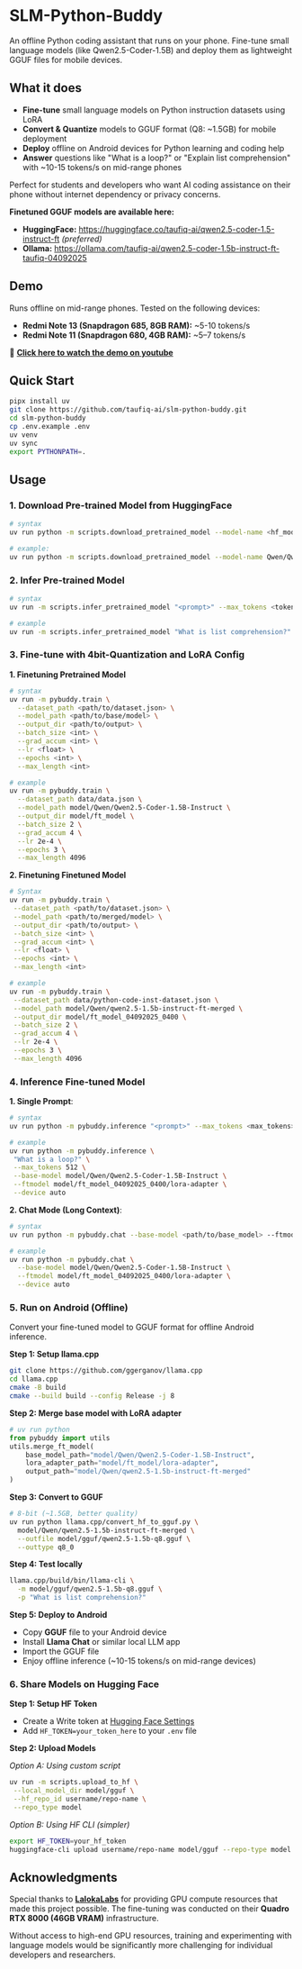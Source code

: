 # SLM-Python-Buddy

An offline Python coding assistant that runs on your phone. Fine-tune small language models (like Qwen2.5-Coder-1.5B) and deploy them as lightweight GGUF files for mobile devices.

## What it does

- **Fine-tune** small language models on Python instruction datasets using LoRA  
- **Convert & Quantize** models to GGUF format (Q8: ~1.5GB) for mobile deployment  
- **Deploy** offline on Android devices for Python learning and coding help  
- **Answer** questions like "What is a loop?" or "Explain list comprehension" with ~10-15 tokens/s on mid-range phones  

Perfect for students and developers who want AI coding assistance on their phone without internet dependency or privacy concerns.  

**Finetuned GGUF models are available here:**
- **HuggingFace:** https://huggingface.co/taufiq-ai/qwen2.5-coder-1.5-instruct-ft *(preferred)*  
- **Ollama:** https://ollama.com/taufiq-ai/qwen2.5-coder-1.5b-instruct-ft-taufiq-04092025  

## Demo

Runs offline on mid-range phones. Tested on the following devices:  
- **Redmi Note 13 (Snapdragon 685, 8GB RAM):** ~5-10 tokens/s  
- **Redmi Note 11 (Snapdragon 680, 4GB RAM):** ~5–7 tokens/s  

🎥 **[Click here to watch the demo on youtube](https://www.youtube.com/watch?v=GkIkqUldQak)**



## Quick Start  

```bash
pipx install uv
git clone https://github.com/taufiq-ai/slm-python-buddy.git
cd slm-python-buddy
cp .env.example .env
uv venv
uv sync
export PYTHONPATH=.
```

## Usage

### 1. Download Pre-trained Model from HuggingFace
```sh
# syntax
uv run python -m scripts.download_pretrained_model --model-name <hf_model_name> --model-dir <dir> --device <auto|cpu|cuda>
```
```bash
# example:
uv run python -m scripts.download_pretrained_model --model-name Qwen/Qwen2.5-Coder-1.5B-Instruct --model-dir model --device auto
```

### 2. Infer Pre-trained Model
```sh
# syntax
uv run -m scripts.infer_pretrained_model "<prompt>" --max_tokens <tokens> --model_path <path_to_model> --device <auto|cpu|cuda>
```
```bash
# example
uv run -m scripts.infer_pretrained_model "What is list comprehension?" --max_tokens 500 --model_path model/Qwen/Qwen2.5-Coder-1.5B-Instruct --device auto
```

### 3. Fine-tune with 4bit-Quantization and LoRA Config
**1. Finetuning Pretrained Model**  
```bash
# syntax
uv run -m pybuddy.train \
  --dataset_path <path/to/dataset.json> \
  --model_path <path/to/base/model> \
  --output_dir <path/to/output> \
  --batch_size <int> \
  --grad_accum <int> \
  --lr <float> \
  --epochs <int> \
  --max_length <int>
```
```bash
# example
uv run -m pybuddy.train \
  --dataset_path data/data.json \
  --model_path model/Qwen/Qwen2.5-Coder-1.5B-Instruct \
  --output_dir model/ft_model \
  --batch_size 2 \
  --grad_accum 4 \
  --lr 2e-4 \
  --epochs 3 \
  --max_length 4096
```
**2. Finetuning Finetuned Model**  
```bash
# Syntax
uv run -m pybuddy.train \
 --dataset_path <path/to/dataset.json> \
 --model_path <path/to/merged/model> \
 --output_dir <path/to/output> \
 --batch_size <int> \
 --grad_accum <int> \
 --lr <float> \
 --epochs <int> \
 --max_length <int>
```
```bash
# example
uv run -m pybuddy.train \
 --dataset_path data/python-code-inst-dataset.json \
 --model_path model/Qwen/qwen2.5-1.5b-instruct-ft-merged \
 --output_dir model/ft_model_04092025_0400 \
 --batch_size 2 \
 --grad_accum 4 \
 --lr 2e-4 \
 --epochs 3 \
 --max_length 4096
```

### 4. Inference Fine-tuned Model
**1. Single Prompt**:  
```sh
# syntax
uv run python -m pybuddy.inference "<prompt>" --max_tokens <max_tokens> --base-model <path/to/base_model> --ftmodel <path_to_finetuned_lora_adapter> --device <auto|cpu|cuda>
```
```bash
# example
uv run python -m pybuddy.inference \
 "What is a loop?" \
 --max_tokens 512 \
 --base-model model/Qwen/Qwen2.5-Coder-1.5B-Instruct \
 --ftmodel model/ft_model_04092025_0400/lora-adapter \
 --device auto
```

**2. Chat Mode (Long Context)**:  
```sh
# syntax
uv run python -m pybuddy.chat --base-model <path/to/base_model> --ftmodel <path/to/lora_adapter> --device <auto|cpu|cuda>
```
```bash
# example
uv run python -m pybuddy.chat \
  --base-model model/Qwen/Qwen2.5-Coder-1.5B-Instruct \
  --ftmodel model/ft_model_04092025_0400/lora-adapter \
  --device auto
```

### 5. Run on Android (Offline)
Convert your fine-tuned model to GGUF format for offline Android inference.

**Step 1: Setup llama.cpp**  
```bash
git clone https://github.com/ggerganov/llama.cpp
cd llama.cpp
cmake -B build
cmake --build build --config Release -j 8
```

**Step 2: Merge base model with LoRA adapter**  
```py
# uv run python
from pybuddy import utils
utils.merge_ft_model(
    base_model_path="model/Qwen/Qwen2.5-Coder-1.5B-Instruct",
    lora_adapter_path="model/ft_model/lora-adapter", 
    output_path="model/Qwen/qwen2.5-1.5b-instruct-ft-merged"
)
```

**Step 3: Convert to GGUF**  
```bash
# 8-bit (~1.5GB, better quality)
uv run python llama.cpp/convert_hf_to_gguf.py \
  model/Qwen/qwen2.5-1.5b-instruct-ft-merged \
  --outfile model/gguf/qwen2.5-1.5b-q8.gguf \
  --outtype q8_0
```

**Step 4: Test locally**  
```sh
llama.cpp/build/bin/llama-cli \
  -m model/gguf/qwen2.5-1.5b-q8.gguf \
  -p "What is list comprehension?"
```

**Step 5: Deploy to Android**  
- Copy **GGUF** file to your Android device  
- Install **Llama Chat** or similar local LLM app  
- Import the GGUF file  
- Enjoy offline inference (~10-15 tokens/s on mid-range devices)  


### 6. Share Models on Hugging Face

**Step 1: Setup HF Token**  
- Create a Write token at [Hugging Face Settings](https://huggingface.co/settings/tokens)  
- Add `HF_TOKEN=your_token_here` to your `.env` file  

**Step 2: Upload Models**

*Option A: Using custom script*  
```bash
uv run -m scripts.upload_to_hf \
 --local_model_dir model/gguf \
 --hf_repo_id username/repo-name \
 --repo_type model
```

*Option B: Using HF CLI (simpler)*
```sh
export HF_TOKEN=your_hf_token
huggingface-cli upload username/repo-name model/gguf --repo-type model
```

## Acknowledgments

Special thanks to **[LalokaLabs](https://lalokalabs.co/)** for providing GPU compute resources that made this project possible. The fine-tuning was conducted on their **Quadro RTX 8000 (46GB VRAM)** infrastructure.

Without access to high-end GPU resources, training and experimenting with language models would be significantly more challenging for individual developers and researchers.
